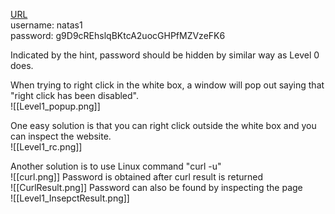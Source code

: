 [URL](http://natas1.natas.labs.overthewire.org) <br>
username: natas1 <br>
password: g9D9cREhslqBKtcA2uocGHPfMZVzeFK6 <br>

Indicated by the hint, password should be hidden by similar way as Level 0 does. <br>


When trying to right click in the white box, a window will pop out saying that "right click has been disabled". <br>
![[Level1_popup.png]]

One easy solution is that you can right click outside the white box and you can inspect the website. <br>
![[Level1_rc.png]]

Another solution is to use Linux command "curl -u" <br>
![[curl.png]]
Password is obtained after curl result is returned <br>
![[CurlResult.png]]
Password can also be found by inspecting the page <br>
![[Level1_InsepctResult.png]] 
